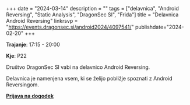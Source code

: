 +++
date = "2024-03-14"
description = ""
tags = ["delavnica", "Android Reversing", "Static Analysis", "DragonSec SI", "Frida"]
title = "Delavnica Android Reversing"
linkrsvp = "https://events.dragonsec.si/android2024/4097541/"
publishdate="2024-02-20"
+++

**Trajanje**: 17:15 - 20:00

**Kje**: P22

Društvo DragonSec SI vabi na delavnico Android Reversing.

Delavnica je namenjena vsem, ki se želijo pobližje spoznati z Android Reversingom.

<!--more-->

[**Prijava na dogodek**](https://events.dragonsec.si/android2024/4097541/)
